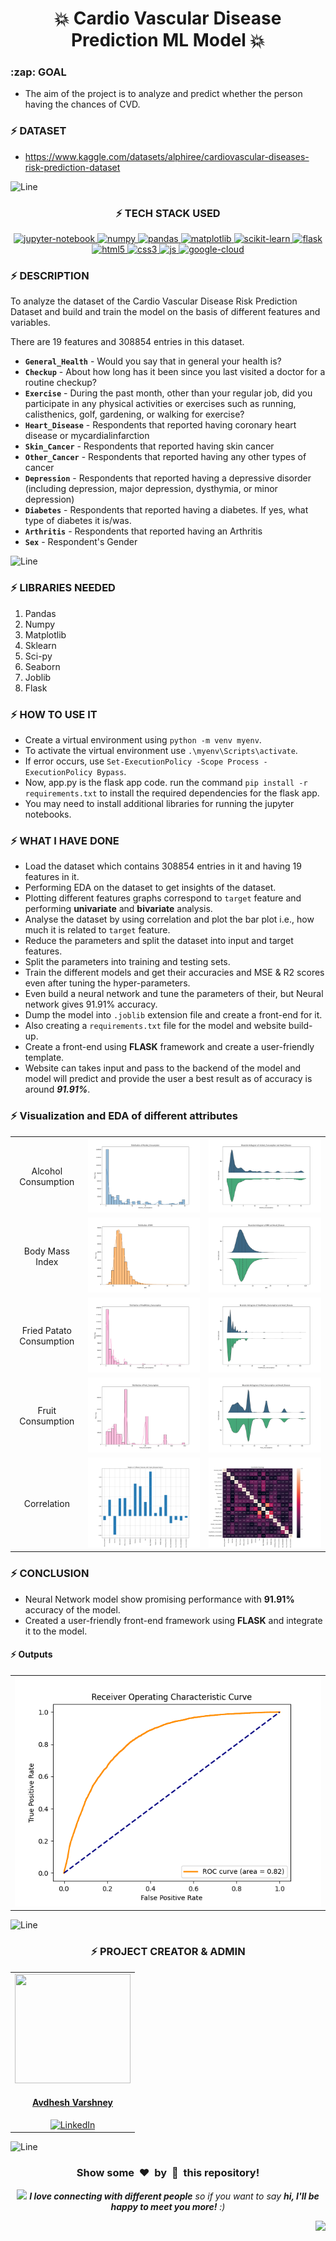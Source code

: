 <h1 align='center'>💥 Cardio Vascular Disease Prediction ML Model 💥</h1>

<h3>:zap: GOAL</h3>

- The aim of the project is to analyze and predict whether the person having the chances of CVD.

### :zap: **DATASET** 

- https://www.kaggle.com/datasets/alphiree/cardiovascular-diseases-risk-prediction-dataset


![Line](https://github.com/Avdhesh-Varshney/WebMasterLog/assets/114330097/4b78510f-a941-45f8-a9d5-80ed0705e847)


<div align='center'>

### :zap: **TECH STACK USED**

<a href="https://jupyter.org/" rel="noreferrer"> <img src="https://img.shields.io/badge/Jupyter-F37626.svg?&style=for-the-badge&logo=Jupyter&logoColor=white" alt="jupyter-notebook" /> </a>
<a href="https://https://numpy.pydata.org/" rel="noreferrer"> <img src="https://img.shields.io/badge/Numpy-777BB4?style=for-the-badge&logo=numpy&logoColor=white" alt="numpy" /> </a>
<a href="https://pandas.pydata.org/" rel="noreferrer"> <img src="https://img.shields.io/badge/Pandas-2C2D72?style=for-the-badge&logo=pandas&logoColor=white" alt="pandas" /> </a>
<a href="https://matplotlib.org/" rel="noreferrer"> <img src="https://img.shields.io/badge/Matplotlib-%23ffffff.svg?style=for-the-badge&logo=Matplotlib&logoColor=black" alt="matplotlib" /> </a>
<a href="https://scikit-learn.org/stable/" rel="noreferrer"> <img src="https://img.shields.io/badge/scikit_learn-F7931E?style=for-the-badge&logo=scikit-learn&logoColor=white" alt="scikit-learn" /> </a>
<a href="https://flask.palletsprojects.com/en/3.0.x/" rel="noreferrer"> <img src="https://img.shields.io/badge/flask-%23000.svg?style=for-the-badge&logo=flask&logoColor=white" alt="flask" /> </a>
<a href="https://www.w3schools.com/html/" rel="noreferrer"> <img src="https://img.shields.io/badge/html5-%23E34F26.svg?style=for-the-badge&logo=html5&logoColor=white" alt="html5" /> </a>
<a href="https://www.w3schools.com/css/" rel="noreferrer"> <img src="https://img.shields.io/badge/css3-%231572B6.svg?style=for-the-badge&logo=css3&logoColor=white" alt="css3" /> </a>
<a href="https://www.w3schools.com/js/" rel="noreferrer"> <img src="https://img.shields.io/badge/JavaScript-323330?style=for-the-badge&logo=javascript&logoColor=F7DF1E" alt="js" /> </a>
<a href="https://console.cloud.google.com/welcome?project=superb-tendril-373416" rel="noreferrer"> <img src="https://img.shields.io/badge/GoogleCloud-%234285F4.svg?style=for-the-badge&logo=google-cloud&logoColor=white" alt="google-cloud" /> </a>

</div>

### :zap: **DESCRIPTION**

To analyze the dataset of the Cardio Vascular Disease Risk Prediction Dataset and build and train the model on the basis of different features and variables.

There are 19 features and 308854 entries in this dataset.

- **`General_Health`** - Would you say that in general your health is?
- **`Checkup`** - About how long has it been since you last visited a doctor for a routine checkup?
- **`Exercise`** - During the past month, other than your regular job, did you participate in any physical activities or exercises such as running, calisthenics, golf, gardening, or walking for exercise?
- **`Heart_Disease`** - Respondents that reported having coronary heart disease or mycardialinfarction
- **`Skin_Cancer`** - Respondents that reported having skin cancer
- **`Other_Cancer`** - Respondents that reported having any other types of cancer
- **`Depression`** - Respondents that reported having a depressive disorder (including depression, major depression, dysthymia, or minor depression)
- **`Diabetes`** - Respondents that reported having a diabetes. If yes, what type of diabetes it is/was.
- **`Arthritis`** - Respondents that reported having an Arthritis
- **`Sex`** - Respondent's Gender


![Line](https://github.com/Avdhesh-Varshney/WebMasterLog/assets/114330097/4b78510f-a941-45f8-a9d5-80ed0705e847)



### :zap: **LIBRARIES NEEDED**

1. Pandas
2. Numpy
3. Matplotlib
4. Sklearn
5. Sci-py
6. Seaborn
7. Joblib
8. Flask


### :zap: **HOW TO USE IT**

* Create a virtual environment using `python -m venv myenv`.
* To activate the virtual environment use `.\myenv\Scripts\activate`.
* If error occurs, use `Set-ExecutionPolicy -Scope Process -ExecutionPolicy Bypass`.
* Now, app.py is the flask app code. run the command `pip install -r requirements.txt` to install the required dependencies for the flask app.
* You may need to install additional libraries for running the jupyter notebooks.


### :zap: **WHAT I HAVE DONE**

* Load the dataset which contains 308854 entries in it and having 19 features in it.
* Performing EDA on the dataset to get insights of the dataset.
* Plotting different features graphs correspond to `target` feature and performing **univariate** and **bivariate** analysis.
* Analyse the dataset by using correlation and plot the bar plot i.e., how much it is related to `target` feature.
* Reduce the parameters and split the dataset into input and target features.
* Split the parameters into training and testing sets.
* Train the different models and get their accuracies and MSE & R2 scores even after tuning the hyper-parameters.
* Even build a neural network and tune the parameters of their, but Neural network gives 91.91% accuracy.
* Dump the model into `.joblib` extension file and create a front-end for it.
* Also creating a `requirements.txt` file for the model and website build-up.
* Create a front-end using **FLASK** framework and create a user-friendly template.
* Website can takes input and pass to the backend of the model and model will predict and provide the user a best result as of accuracy is around ***91.91%***.



### :zap: **Visualization and EDA of different attributes**

<table align='center'>
  <tr align='center'>
    <td align='center'>Alcohol Consumption</td>
    <td align='center'>
      <img alt="graph" src="/static/images/Alcohol_Consumption_distribution.png" >
    </td>
    <td align='center'>
      <img alt="graph" src="/static/images/Alcohol_Consumption_bivariant_distribution.png" >
    </td>
  </tr>

  <tr align='center'>
    <td align='center'>Body Mass Index</td>
    <td align='center'>
      <img alt="heatmap" src="/static/images/BMI_distribution.png" >
    </td>
    <td align='center'>
      <img alt="graph" src="/static/images/BMI_bivariant_distribution.png" >
    </td>
  </tr>

  <tr align='center'>
    <td align='center'>Fried Patato Consumption</td>
    <td align='center'>
      <img alt="graph" src="/static/images/FriedPotato_Consumption_distribution.png" >
    </td>
    <td align='center'>
      <img alt="graph" src="/static/images/FriedPotato_Consumption_bivariant_distribution.png" >
    </td>
  </tr>

  <tr align='center'>
    <td align='center'>Fruit Consumption</td>
    <td align='center'>
      <img alt="graph" src="/static/images/Fruit_Consumption_distribution.png" >
    </td>
    <td align='center'>
      <img alt="graph" src="/static/images/Fruit_Consumption_bivariant_distribution.png" >
    </td>
  </tr>

  <tr align='center'>
    <td align='center'>Correlation</td>
    <td align='center'>
      <img alt="graph" src="/static/images/target_correlation.png" >
    </td>
    <td align='center'>
      <img alt="graph" src="/static/images/correlation_heatmap.png" >
    </td>
  </tr>
</table>


### :zap: **CONCLUSION**

- Neural Network model show promising performance with **91.91%** accuracy of the model.
- Created a user-friendly front-end framework using **FLASK** and integrate it to the model.

#### :zap: **Outputs**

<table align='center'>
  <tr align='center'>
    <td align='center'>
      <img alt='Fraud' src='/static/images/characteristic_curve.png' >
    </td>
  </tr>
</table>


![Line](https://github.com/Avdhesh-Varshney/WebMasterLog/assets/114330097/4b78510f-a941-45f8-a9d5-80ed0705e847)

<div align="center">

### :zap: **PROJECT CREATOR & ADMIN**

  <table>
  <tr>
    <td align="center">
      <a href="https://github.com/Avdhesh-Varshney">
        <img src="https://github.com/Avdhesh-Varshney/CPMasterLog/assets/114330097/0b13fac7-e59d-40be-ac14-b76a28174e85" width=185px height=175px />
      </a></br> 
      <h4 style="color:red;"><a href="https://github.com/Avdhesh-Varshney">Avdhesh Varshney</a></h4>
      <a href="https://www.linkedin.com/in/avdhesh-varshney-5314a4233/">
        <img src="https://img.shields.io/badge/LinkedIn-0077B5?style=for-the-badge&logo=linkedin&logoColor=white" alt="LinkedIn" />
      </a>
  </tr>
  </table>
</div>


![Line](https://github.com/Avdhesh-Varshney/WebMasterLog/assets/114330097/4b78510f-a941-45f8-a9d5-80ed0705e847)

<div align="center">
  <h3>Show some &nbsp;❤️&nbsp; by &nbsp;🌟&nbsp; this repository!</h3>
  <img src="https://media.giphy.com/media/LnQjpWaON8nhr21vNW/giphy.gif" width="60"> <em><b>I love connecting with different people</b> so if you want to say <b>hi, I'll be happy to meet you more!</b> :)</em>
</div>

<a href="#top"><img src="https://img.shields.io/badge/-Back%20to%20Top-red?style=for-the-badge" align="right"/></a>

